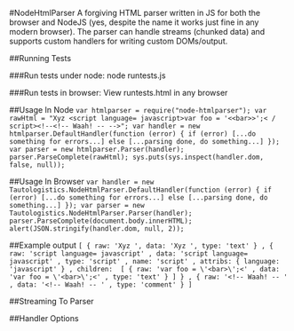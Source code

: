 #NodeHtmlParser
A forgiving HTML parser written in JS for both the browser and NodeJS (yes, despite the name it works just fine in any modern browser). The parser can handle streams (chunked data) and supports custom handlers for writing custom DOMs/output.

##Running Tests

###Run tests under node:
node runtests.js

###Run tests in browser:
View runtests.html in any browser

##Usage In Node
``var htmlparser = require("node-htmlparser");
var rawHtml = "Xyz <script language= javascript>var foo = '<<bar>>';< /  script><!--<!-- Waah! -- -->";
var handler = new htmlparser.DefaultHandler(function (error) {
	if (error)
		[...do something for errors...]
	else
		[...parsing done, do something...]
});
var parser = new htmlparser.Parser(handler);
parser.ParseComplete(rawHtml);
sys.puts(sys.inspect(handler.dom, false, null));``

##Usage In Browser
``var handler = new Tautologistics.NodeHtmlParser.DefaultHandler(function (error) {
	if (error)
		[...do something for errors...]
	else
		[...parsing done, do something...]
});
var parser = new Tautologistics.NodeHtmlParser.Parser(handler);
parser.ParseComplete(document.body.innerHTML);
alert(JSON.stringify(handler.dom, null, 2));``

##Example output
``[ { raw: 'Xyz ', data: 'Xyz ', type: 'text' }
, { raw: 'script language= javascript'
  , data: 'script language= javascript'
  , type: 'script'
  , name: 'script'
  , attribs: { language: 'javascript' }
  , children: 
     [ { raw: 'var foo = \'<bar>\';<'
       , data: 'var foo = \'<bar>\';<'
       , type: 'text'
       }
     ]
  }
, { raw: '<!-- Waah! -- '
  , data: '<!-- Waah! -- '
  , type: 'comment'
  }
]``

##Streaming To Parser
		

##Handler Options

